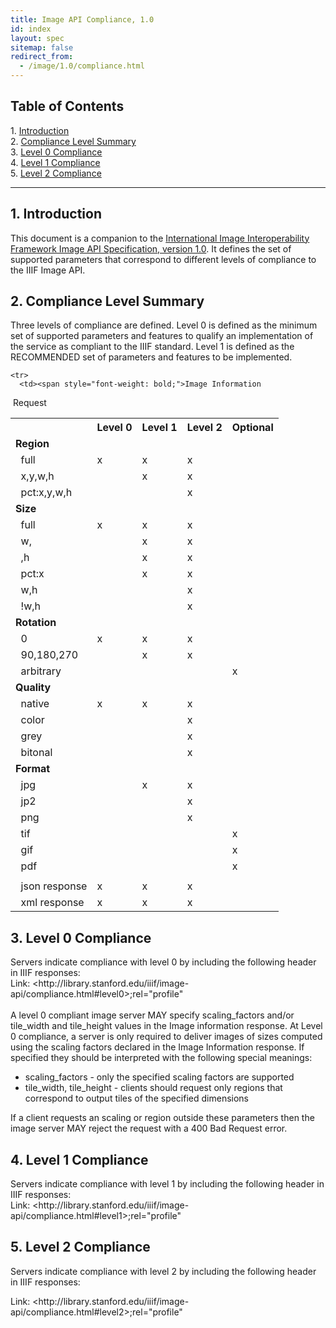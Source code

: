 ```yaml
---
title: Image API Compliance, 1.0
id: index
layout: spec
sitemap: false
redirect_from:
  - /image/1.0/compliance.html
---
```


<section class="wrapper">
<div class="toc">
<h2>Table of Contents</h2>
<p class="toc">1. <a href="#intro">Introduction</a><br>
2. <a href="#intro">Compliance Level Summary</a><br>
3. <a href="#level0">Level 0 Compliance</a><br>
4. <a href="#level1">Level 1 Compliance</a><br>
5. <a href="#level2">Level 2 Compliance</a><br>
</p>
</div>

<hr>

<div class="body">
<h2 id="intro">1. Introduction</h2>
This document is a companion to the <a href="{{ site.api_url | absolute_url }}/image/1.0/">
International Image Interoperability Framework Image API Specification, version 1.0</a>. It defines the set of supported parameters that correspond to
different levels of compliance to the IIIF Image API.

<h2 id="service">2. Compliance Level Summary</h2>
<p>Three levels
of compliance are defined. Level 0 is defined as the
minimum set of supported parameters and features to qualify an
implementation of the service as compliant to the IIIF standard. Level
1 is defined as the RECOMMENDED set of parameters and features to be
implemented.</p>

<table class="image-api-table">
  <tbody>
    <tr>
      <th></th>
      <th>Level 0</th>
      <th>Level 1</th>
      <th>Level 2</th>
      <th>Optional</th>
    </tr>
    <tr>
      <td><strong>Region</strong></td>
      <td></td>
      <td></td>
      <td></td>
      <td></td>
    </tr>
    <tr>
      <td>&nbsp; full</td>
      <td>x</td>
      <td>x</td>
      <td>x</td>
      <td></td>
    </tr>
    <tr>
      <td>&nbsp;&nbsp;x,y,w,h</td>
      <td></td>
      <td>x</td>
      <td>x</td>
      <td></td>
    </tr>
    <tr>
      <td>&nbsp;&nbsp;pct:x,y,w,h</td>
      <td></td>
      <td><br>
      </td>
      <td>x</td>
      <td></td>
    </tr>
    <tr>
      <td><strong>Size</strong></td>
      <td></td>
      <td></td>
      <td></td>
      <td></td>
    </tr>
    <tr>
      <td>&nbsp; full</td>
      <td>x</td>
      <td>x</td>
      <td>x</td>
      <td></td>
    </tr>
    <tr>
      <td>&nbsp;&nbsp;w,</td>
      <td></td>
      <td>x</td>
      <td>x</td>
      <td></td>
    </tr>
    <tr>
      <td>&nbsp;&nbsp;,h</td>
      <td></td>
      <td>x</td>
      <td>x</td>
      <td></td>
    </tr>
    <tr>
      <td>&nbsp;&nbsp;pct:x</td>
      <td></td>
      <td>x</td>
      <td>x</td>
      <td></td>
    </tr>
    <tr>
      <td>&nbsp;&nbsp;w,h</td>
      <td></td>
      <td></td>
      <td>x</td>
      <td></td>
    </tr>
    <tr>
      <td>&nbsp;&nbsp;!w,h</td>
      <td></td>
      <td></td>
      <td>x</td>
      <td></td>
    </tr>
    <tr>
      <td><strong>Rotation</strong></td>
      <td></td>
      <td></td>
      <td></td>
      <td></td>
    </tr>
    <tr>
      <td>&nbsp; 0</td>
      <td>x</td>
      <td>x</td>
      <td>x</td>
      <td></td>
    </tr>
    <tr>
      <td>&nbsp; 90,180,270</td>
      <td></td>
      <td>x</td>
      <td>x</td>
      <td></td>
    </tr>
    <tr>
      <td>&nbsp;&nbsp;arbitrary</td>
      <td></td>
      <td></td>
      <td></td>
      <td>x</td>
    </tr>
    <tr>
      <td><strong>Quality</strong></td>
      <td></td>
      <td></td>
      <td></td>
      <td></td>
    </tr>
    <tr>
      <td>&nbsp; native</td>
      <td>x</td>
      <td>x</td>
      <td>x</td>
      <td></td>
    </tr>
    <tr>
      <td>&nbsp;&nbsp;color</td>
      <td></td>
      <td></td>
      <td>x</td>
      <td></td>
    </tr>
    <tr>
      <td>&nbsp;&nbsp;grey</td>
      <td></td>
      <td></td>
      <td>x</td>
      <td></td>
    </tr>
    <tr>
      <td>&nbsp;&nbsp;bitonal</td>
      <td></td>
      <td></td>
      <td>x</td>
      <td></td>
    </tr>
    <tr>
      <td><strong>Format</strong></td>
      <td></td>
      <td></td>
      <td></td>
      <td></td>
    </tr>
    <tr>
      <td>&nbsp;&nbsp;jpg</td>
      <td></td>
      <td>x</td>
      <td>x</td>
      <td></td>
    </tr>
    <tr>
      <td>&nbsp;&nbsp;jp2</td>
      <td></td>
      <td></td>
      <td>x</td>
      <td></td>
    </tr>
    <tr>
      <td>&nbsp;&nbsp;png</td>
      <td></td>
      <td></td>
      <td>x</td>
      <td></td>
    </tr>
    <tr>
      <td>&nbsp;&nbsp;tif</td>
      <td></td>
      <td></td>
      <td></td>
      <td>x</td>
    </tr>
    <tr>
      <td>&nbsp;&nbsp;gif</td>
      <td></td>
      <td></td>
      <td></td>
      <td>x</td>
    </tr>
    <tr>
      <td>&nbsp;&nbsp;pdf</td>
      <td></td>
      <td></td>
      <td></td>
      <td>x</td>
    </tr>

    <tr>
      <td><span style="font-weight: bold;">Image Information
&nbsp;Request</span></td>
      <td></td>
      <td></td>
      <td></td>
      <td></td>
    </tr>
    <tr>
      <td>&nbsp; json response</td>
      <td>x</td>
      <td>x</td>
      <td>x</td>
      <td></td>
    </tr>
    <tr>
      <td>&nbsp; xml response</td>
      <td>x</td>
      <td>x</td>
      <td>x</td>
      <td></td>
    </tr>
  </tbody>
</table>

<h2 id="level0">3. Level 0 Compliance</h2>
Servers indicate compliance with level 0 by including the following
header in IIIF responses:

<div class="urltemplate">Link:
&lt;http://library.stanford.edu/iiif/image-api/compliance.html#level0&gt;;rel="profile"</div>

<br>
A level 0 compliant image server MAY specify scaling_factors and/or
tile_width and tile_height values in the Image information response. At
Level 0 compliance, a server is only required to deliver images of
sizes computed using the scaling factors declared in the Image
Information response. If
specified they should be interpreted with the following special
meanings:
<ul>
  <li>scaling_factors -
only the specified scaling factors are supported</li>
  <li>tile_width,
tile_height - clients should request only regions that correspond to
output tiles of the specified dimensions</li>
</ul>
If a client requests an scaling or region outside these parameters then
the image server MAY reject the request with a 400 Bad Request error.<br>


<h2 id="level1">4. Level 1 Compliance</h2>
Servers indicate compliance with level 1 by including the following
header in IIIF responses:

<div class="urltemplate">Link:
&lt;http://library.stanford.edu/iiif/image-api/compliance.html#level1&gt;;rel="profile"<br>
</div>

<h2 id="level2">5. Level 2 Compliance</h2>

Servers indicate compliance with level 2 by including the following
header in IIIF responses:
<div class="urltemplate">Link:
&lt;http://library.stanford.edu/iiif/image-api/compliance.html#level2&gt;;rel="profile"<br>
</div>

</div>

</section>
